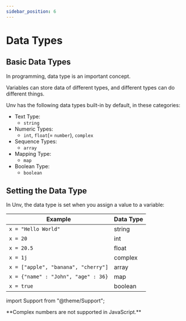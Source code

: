 ```yaml
---
sidebar_position: 6
---
```

# Data Types

## Basic Data Types

In programming, data type is an important concept.

Variables can store data of different types, and different types can do different things.

Unv has the following data types built-in by default, in these categories:

- Text Type:
    - `string`
- Numeric Types:
    - `int`,  `float`(= `number`),  `complex`
- Sequence Types:
    - `array`
- Mapping Type:
    - `map` 
- Boolean Type:
    - `boolean`

<!--
## Getting the Data Type

You can get the data type of any object by using the  `type()`  function:

Print the data type of the variable x:
```py
x =  5  
print(type(x))
```

import Support from "@theme/Support";

<Support py />

-->

## Setting the Data Type

In Unv, the data type is set when you assign a value to a variable:

Example|Data Type
-|-
`x = "Hello World"`|string
`x = 20`|int
`x = 20.5`|float
`x = 1j`|complex
`x = ["apple", "banana", "cherry"]`|array
`x = {"name" : "John", "age" : 36}`|map
`x = true`|boolean

<!--
## Setting the Specific Data Type
-->

import Support from "@theme/Support";

<Support py js/>
**Complex numbers are not supported in JavaScript.**
